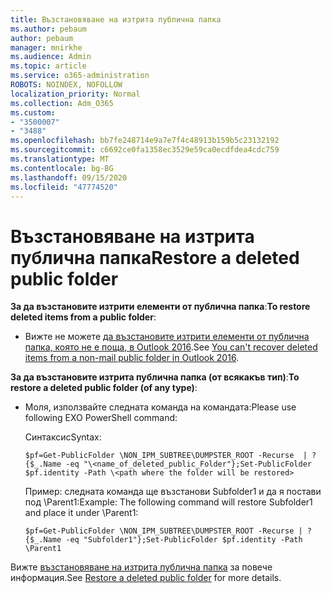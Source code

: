 ```yaml
---
title: Възстановяване на изтрита публична папка
ms.author: pebaum
author: pebaum
manager: mnirkhe
ms.audience: Admin
ms.topic: article
ms.service: o365-administration
ROBOTS: NOINDEX, NOFOLLOW
localization_priority: Normal
ms.collection: Adm_O365
ms.custom:
- "3500007"
- "3488"
ms.openlocfilehash: bb7fe248714e9a7e7f4c48913b159b5c23132192
ms.sourcegitcommit: c6692ce0fa1358ec3529e59ca0ecdfdea4cdc759
ms.translationtype: MT
ms.contentlocale: bg-BG
ms.lasthandoff: 09/15/2020
ms.locfileid: "47774520"
---
```

# <a name="restore-a-deleted-public-folder"></a><span data-ttu-id="f6d40-102">Възстановяване на изтрита публична папка</span><span class="sxs-lookup"><span data-stu-id="f6d40-102">Restore a deleted public folder</span></span>

<span data-ttu-id="f6d40-103">**За да възстановите изтрити елементи от публична папка**:</span><span class="sxs-lookup"><span data-stu-id="f6d40-103">**To restore deleted items from a public folder**:</span></span>

- <span data-ttu-id="f6d40-104">Вижте не можете [да възстановите изтрити елементи от публична папка, която не е поща, в Outlook 2016](https://aka.ms/pfrec).</span><span class="sxs-lookup"><span data-stu-id="f6d40-104">See [You can't recover deleted items from a non-mail public folder in Outlook 2016](https://aka.ms/pfrec).</span></span>
 
<span data-ttu-id="f6d40-105">**За да възстановите изтрита публична папка (от всякакъв тип)**:</span><span class="sxs-lookup"><span data-stu-id="f6d40-105">**To restore a deleted public folder (of any type)**:</span></span> 

- <span data-ttu-id="f6d40-106">Моля, използвайте следната команда на командата:</span><span class="sxs-lookup"><span data-stu-id="f6d40-106">Please use following EXO PowerShell command:</span></span>

    <span data-ttu-id="f6d40-107">Синтаксис</span><span class="sxs-lookup"><span data-stu-id="f6d40-107">Syntax:</span></span>

     `$pf=Get-PublicFolder \NON_IPM_SUBTREE\DUMPSTER_ROOT -Recurse  | ?{$_.Name -eq "\<name_of_deleted_public_Folder"};Set-PublicFolder $pf.identity -Path \<path where the folder will be restored>`

    <span data-ttu-id="f6d40-108">Пример: следната команда ще възстанови Subfolder1 и да я постави под \Parent1:</span><span class="sxs-lookup"><span data-stu-id="f6d40-108">Example: The following command will restore Subfolder1 and place it under \Parent1:</span></span>

    `$pf=Get-PublicFolder \NON_IPM_SUBTREE\DUMPSTER_ROOT -Recurse | ?{$_.Name -eq "Subfolder1"};Set-PublicFolder $pf.identity -Path \Parent1`

<span data-ttu-id="f6d40-109">Вижте [възстановяване на изтрита публична папка](https://docs.microsoft.com/exchange/collaboration-exo/public-folders/restore-deleted-public-folder) за повече информация.</span><span class="sxs-lookup"><span data-stu-id="f6d40-109">See [Restore a deleted public folder](https://docs.microsoft.com/exchange/collaboration-exo/public-folders/restore-deleted-public-folder) for more details.</span></span>
